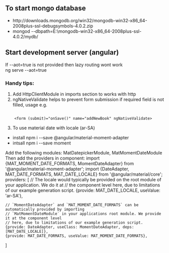 ## To start mongo database 
<ul>
    <li>http://downloads.mongodb.org/win32/mongodb-win32-x86_64-2008plus-ssl-debugsymbols-4.0.2.zip</li>
    <li>mongod --dbpath=E:\mongodb-win32-x86_64-2008plus-ssl-4.0.2/mydb/</li>
</ul>

## Start development server (angular)
If --aot=true is not provided then lazy routing wont work<br>
ng serve --aot=true

### Handy tips:
1. Add HttpClientModule in imports section to works with http
2. ngNativeValidate helps to prevent form submission if required field is not filled, usage e.g.  
<code>
    &lt;form (submit)="onSave()" name="addNewBook" ngNativeValidate&gt;
</code>

3. To use material date with locale (ar-SA)
<ul>
    <li>install npm i --save @angular/material-moment-adapter</li>
    <li>intsall npm i --save moment</li>
</ul>
Add the following modules:
MatDatepickerModule, MatMomentDateModule
Then add the providers in component:
import {MAT_MOMENT_DATE_FORMATS, MomentDateAdapter} from '@angular/material-moment-adapter';
import {DateAdapter, MAT_DATE_FORMATS, MAT_DATE_LOCALE} from '@angular/material/core';
providers: [
    // The locale would typically be provided on the root module of your application. We do it at
    // the component level here, due to limitations of our example generation script.
    {provide: MAT_DATE_LOCALE, useValue: 'ar-SA'},

    // `MomentDateAdapter` and `MAT_MOMENT_DATE_FORMATS` can be automatically provided by importing
    // `MatMomentDateModule` in your applications root module. We provide it at the component level
    // here, due to limitations of our example generation script.
    {provide: DateAdapter, useClass: MomentDateAdapter, deps: [MAT_DATE_LOCALE]},
    {provide: MAT_DATE_FORMATS, useValue: MAT_MOMENT_DATE_FORMATS},
]





